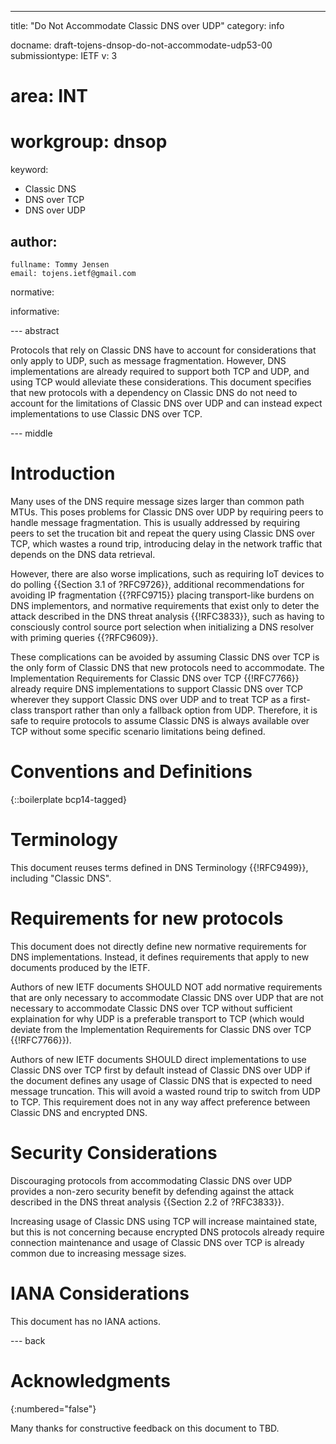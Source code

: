 ---
title: "Do Not Accommodate Classic DNS over UDP"
category: info

docname: draft-tojens-dnsop-do-not-accommodate-udp53-00
submissiontype: IETF
v: 3
# area: INT
# workgroup: dnsop
keyword:
 - Classic DNS
 - DNS over TCP
 - DNS over UDP

author:
 -
    fullname: Tommy Jensen
    email: tojens.ietf@gmail.com

normative:

informative:


--- abstract

Protocols that rely on Classic DNS have to account for considerations that only
apply to UDP, such as message fragmentation. However, DNS implementations are
already required to support both TCP and UDP, and using TCP would alleviate
these considerations. This document specifies that new protocols with a 
dependency on Classic DNS do not need to account for the limitations of Classic
DNS over UDP and can instead expect implementations to use Classic DNS over TCP.


--- middle

# Introduction

Many uses of the DNS require message sizes larger than common path MTUs. This
poses problems for Classic DNS over UDP by requiring peers to handle message
fragmentation. This is usually addressed by requiring peers to set the trucation
bit and repeat the query using Classic DNS over TCP, which wastes a round trip,
introducing delay in the network traffic that depends on the DNS data retrieval.

However, there are also worse implications, such as requiring IoT devices to do
polling {{Section 3.1 of ?RFC9726}}, additional recommendations for avoiding IP
fragmentation {{?RFC9715}} placing transport-like burdens on DNS implementors,
and normative requirements that exist only to deter the attack described in the
DNS threat analysis {{!RFC3833}}, such as having to consciously control source
port selection when initializing a DNS resolver with priming queries
{{?RFC9609}}.

These complications can be avoided by assuming Classic DNS over TCP is the only
form of Classic DNS that new protocols need to accommodate. The Implementation
Requirements for Classic DNS over TCP {{!RFC7766}} already require
DNS implementations to support Classic DNS over TCP wherever they support
Classic DNS over UDP and to treat TCP as a first-class transport rather than
only a fallback option from UDP. Therefore, it is safe to require protocols to
assume Classic DNS is always available over TCP without some specific scenario
limitations being defined.

# Conventions and Definitions

{::boilerplate bcp14-tagged}

# Terminology

This document reuses terms defined in DNS Terminology {{!RFC9499}}, including
"Classic DNS".

# Requirements for new protocols

This document does not directly define new normative requirements for DNS
implementations. Instead, it defines requirements that apply to new documents
produced by the IETF. 

Authors of new IETF documents SHOULD NOT add normative requirements that are
only necessary to accommodate Classic DNS over UDP that are not necessary to
accommodate Classic DNS over TCP without sufficient explaination for why UDP is
a preferable transport to TCP (which would deviate from the Implementation
Requirements for Classic DNS over TCP {{!RFC7766}}).

Authors of new IETF documents SHOULD direct implementations to use Classic
DNS over TCP first by default instead of Classic DNS over UDP if the document
defines any usage of Classic DNS that is expected to need message truncation.
This will avoid a wasted round trip to switch from UDP to TCP. This requirement
does not in any way affect preference between Classic DNS and encrypted DNS.


# Security Considerations

Discouraging protocols from accommodating Classic DNS over UDP provides a
non-zero security benefit by defending against the attack described in the DNS
threat analysis {{Section 2.2 of ?RFC3833}}.

Increasing usage of Classic DNS using TCP will increase maintained state, but
this is not concerning because encrypted DNS protocols already require
connection maintenance and usage of Classic DNS over TCP is already common due
to increasing message sizes.


# IANA Considerations

This document has no IANA actions.


--- back

# Acknowledgments
{:numbered="false"}

Many thanks for constructive feedback on this document to TBD.
